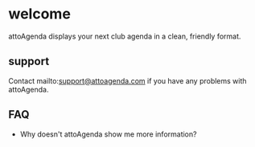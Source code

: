 # welcome

attoAgenda displays your next club agenda in a clean, friendly format.

## support

Contact mailto:support@attoagenda.com if you have any problems with attoAgenda.

## FAQ

* Why doesn't attoAgenda show me more information?

